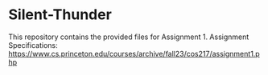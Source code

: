 # Silent-Thunder

This repository contains the provided files for Assignment 1.
Assignment Specifications: https://www.cs.princeton.edu/courses/archive/fall23/cos217/assignment1.php
